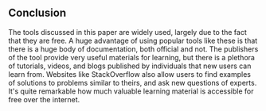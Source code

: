 
## Conclusion

The tools discussed in this paper are widely used, largely due to the fact that they are free. A huge advantage of using popular tools like these is that there is a huge body of documentation, both official and not. The publishers of the tool provide very useful materials for learning, but there is a plethora of tutorials, videos, and blogs published by individuals that new users can learn from. Websites like StackOverflow also allow users to find examples of solutions to problems similar to theirs, and ask new questions of experts. It's quite remarkable how much valuable learning material is accessible for free over the internet.

